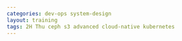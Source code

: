 ```yaml
---
categories: dev-ops system-design
layout: training
tags: 2H Thu ceph s3 advanced cloud-native kubernetes 
---
```

